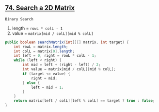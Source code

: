 [74. Search a 2D Matrix](https://leetcode.com/problems/search-a-2d-matrix/)
---

`Binary Search`

1. length = `rowL * colL - 1`
2. value = `matrix[mid / colL][mid % colL]`

```java
public boolean searchMatrix(int[][] matrix, int target) {
    int rowL = matrix.length;
    int colL = matrix[0].length;
    int left = 0, right = rowL * colL - 1;
    while (left < right) {
        int mid = left + (right - left) / 2;
        int value = matrix[mid / colL][mid % colL];
        if (target <= value) {
            right = mid;
        } else {
            left = mid + 1;
        }
    }
    return matrix[left / colL][left % colL] == target ? true : false;        
}
```
